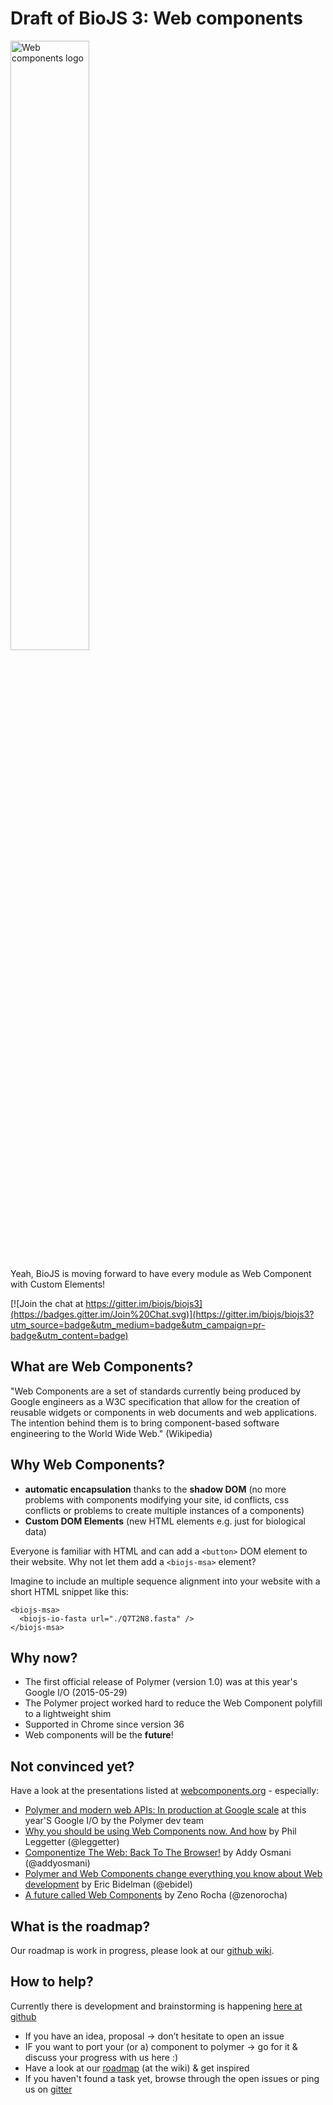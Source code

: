 # Draft of BioJS 3: Web components

<img width="50%" alt="Web components logo" src="http://webcomponents.org/img/logo.svg" />

Yeah, BioJS is moving forward to have every module as Web Component with Custom Elements!
 
[![Join the chat at https://gitter.im/biojs/biojs3](https://badges.gitter.im/Join%20Chat.svg)](https://gitter.im/biojs/biojs3?utm_source=badge&utm_medium=badge&utm_campaign=pr-badge&utm_content=badge)

What are Web Components?
------------------------

"Web Components are a set of standards currently being produced by Google engineers as a W3C specification that allow for the creation of reusable widgets or components in web documents and web applications. The intention behind them is to bring component-based software engineering to the World Wide Web." (Wikipedia)

Why Web Components?
-------------------

* __automatic encapsulation__ thanks to the __shadow DOM__ (no more problems with components modifying your site, id conflicts, css conflicts or problems to create multiple instances of a components)
* __Custom DOM Elements__ (new HTML elements e.g. just for biological data)

Everyone is familiar with HTML and can add a `<button>` DOM element to their website. Why not let them add a `<biojs-msa>` element?

Imagine to include an multiple sequence alignment into your website with a short HTML snippet like this:

```
<biojs-msa>
  <biojs-io-fasta url="./Q7T2N8.fasta" />
</biojs-msa>
```

Why now?
--------

* The first official release of Polymer (version 1.0) was at this year's Google I/O (2015-05-29)
* The Polymer project worked hard to reduce the Web Component polyfill to a lightweight shim
* Supported in Chrome since version 36
* Web components will be the __future__!

Not convinced yet?
------------------

Have a look at the presentations listed at [webcomponents.org](http://webcomponents.org/presentations/) - especially:
* [Polymer and modern web APIs: In production at Google scale](https://www.youtube.com/watch?v=fD2As5RmM8Q) at this year'S Google I/O by the Polymer dev team
* [Why you should be using Web Components now. And how](https://leggetter.github.io/web-components-now/dunddd-2014/#1) by Phil Leggetter (@leggetter)
* [Componentize The Web: Back To The Browser!](https://www.youtube.com/watch?v=GOPXVLxp9Nc) by Addy Osmani
(@addyosmani)
* [Polymer and Web Components change everything you know about Web development](https://www.youtube.com/watch?v=8OJ7ih8EE7s) by Eric Bidelman (@ebidel)
* [A future called Web Components](https://vimeo.com/97308701) by Zeno Rocha (@zenorocha)

What is the roadmap?
---------------------

Our roadmap is work in progress, please look at our [github wiki](https://github.com/biojs/biojs3/wiki).

How to help?
------------

Currently there is development and brainstorming is happening [here at github](https://github.com/biojs/biojs3)

* If you have an idea, proposal -> don’t hesitate to open an issue
* IF you want to port your (or a) component to polymer -> go for it & discuss your progress with us here :)
* Have a look at our [roadmap](https://github.com/biojs/biojs3/wiki) (at the wiki) & get inspired
* If you haven't found a task yet, browse through the open issues or ping us on [gitter](https://gitter.im/biojs/biojs)
